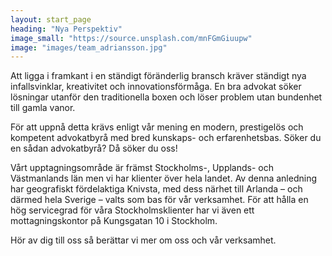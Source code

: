 ```yaml
---
layout: start_page
heading: "Nya Perspektiv"
image_small: "https://source.unsplash.com/mnFGmGiuupw"
image: "images/team_adriansson.jpg"
---
```


Att ligga i framkant i en ständigt föränderlig bransch kräver ständigt nya infallsvinklar, kreativitet och innovationsförmåga. En bra advokat söker lösningar utanför den traditionella boxen och löser problem utan bundenhet till gamla vanor.

För att uppnå detta krävs enligt vår mening en modern, prestigelös och kompetent advokatbyrå med bred kunskaps- och erfarenhetsbas. Söker du en sådan advokatbyrå? Då söker du oss!

Vårt upptagningsområde är främst Stockholms-, Upplands- och Västmanlands län men vi har klienter över hela landet. Av denna anledning har geografiskt fördelaktiga Knivsta, med dess närhet till Arlanda – och därmed hela Sverige – valts som bas för vår verksamhet. För att hålla en hög servicegrad för våra Stockholmsklienter har vi även ett mottagningskontor på Kungsgatan 10 i Stockholm.

Hör av dig till oss så berättar vi mer om oss och vår verksamhet.